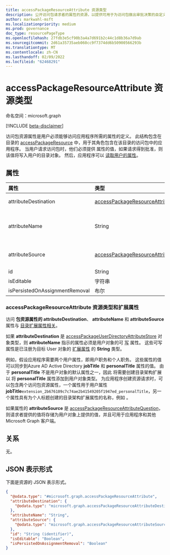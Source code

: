 ```yaml
---
title: accessPackageResourceAttribute 资源类型
description: 公开访问包请求者的属性的资源，以提供可用于为访问包做出审批决策的自定义信息。
author: markwahl-msft
ms.localizationpriority: medium
ms.prod: governance
doc_type: resourcePageType
ms.openlocfilehash: 27fdb3e5cf90b3a4a7d691b2c44c1d8b36a7d9ab
ms.sourcegitcommit: 2d61a35735aeb060cc9f7374dd6b50900566293b
ms.translationtype: MT
ms.contentlocale: zh-CN
ms.lasthandoff: 02/09/2022
ms.locfileid: "62468291"
---
```

# <a name="accesspackageresourceattribute-resource-type"></a>accessPackageResourceAttribute 资源类型

命名空间：microsoft.graph

[!INCLUDE [beta-disclaimer](../../includes/beta-disclaimer.md)]

访问包资源属性是用户必须能够访问应用程序所需的属性的定义。 此结构包含在目录的 [accessPackageResource](../resources/accesspackageresource.md) 中，用于其角色包含在该目录的访问包中的应用程序。 当用户请求访问包时，他们必须提供 属性的值，如果请求得到批准，则该值将写入用户的目录对象。 然后，应用程序可以 [读取用户的属性](../api/user-get.md)。


## <a name="properties"></a>属性
|属性|类型|说明|
|:---|:---|:---|
|attributeDestination|[accessPackageResourceAttributeDestination](../resources/accesspackageresourceattributedestination.md)|有关如何设置属性的信息（当前为 [accessPackageUserDirectoryAttributeStore](accesspackageuserdirectoryattributestore.md) 对象类型）。|
|attributeName|String|最终系统中属性的名称。 如果目标为 `accessPackageUserDirectoryAttributeStore`，则用户属性（如 **jobTitle** ）或用户的目录架构扩展对象类型，例如 `extension_2b676109c7c74ae2b41549205f1947ed_personalTitle`。 |
|attributeSource|[accessPackageResourceAttributeSource](../resources/accesspackageresourceattributesource.md)|有关在 **满足 accessPackageAssignmentRequest** 时如何填充属性值的信息，当前 [accessPackageResourceAttributeQuestion](accesspackageresourceattributequestion.md) 对象类型。|
|id|String|访问包资源上属性的唯一标识符。 只读。 |
|isEditable|字符串| 指定请求者是否可以编辑现有属性值。|
|isPersistedOnAssignmentRemoval|布尔| 指定属性在工作分配结束后是否仍保留在最终系统中。|


### <a name="accesspackageresourceattribute-resource-type-and-extension-properties"></a>accessPackageResourceAttribute 资源类型和扩展属性

访问 **包资源属性的 attributeDestination**、 **attributeName** 和 **attributeSource** 属性与 [目录扩展属性相关](extensionproperty.md)。

如果 **attributeDestination** 是 [accessPackageUserDirectoryAttributeStore](accesspackageuserdirectoryattributestore.md) 对象类型，则 **attributeName** 指示的属性必须是用户对象的可 [写](user.md) 属性。 这些可写属性是已注册为目标 User 对象的 [扩展属性](extensionproperty.md) 的 **String** 类型。

例如，假设应用程序需要两个用户属性，即用户职务和个人职务。 这些属性的值可以同步到Azure AD Active Directory **jobTitle** 和 **personalTitle** 属性的值。 由于 **personalTitle** 不是用户对象的默认属性之一，因此 [](user.md)将需要创建目录架构扩展以 [](../api/application-post-extensionproperty.md)将 **personalTitle** 属性添加到用户对象类型。 为应用程序创建资源请求时，可以包含两个访问包资源属性，一个属性用于用户属性 **jobTitle**`extension_2b676109c7c74ae2b41549205f1947ed_personalTitle`，另一个属性具有为个人标题创建的目录架构扩展属性的名称，例如 。

如果属性的 **attributeSource** 是 [accessPackageResourceAttributeQuestion](accesspackageresourceattributequestion.md)，则请求者提供的值将存储为用户对象上提供的值，并且可用于应用程序和其他 Microsoft Graph 客户端。
## <a name="relationships"></a>关系
无。

## <a name="json-representation"></a>JSON 表示形式
下面是资源的 JSON 表示形式。
<!-- {
  "blockType": "resource",
  "@odata.type": "microsoft.graph.accessPackageResourceAttribute"
}
-->
``` json
{
  "@odata.type": "#microsoft.graph.accessPackageResourceAttribute",
  "attributeDestination": {
    "@odata.type": "microsoft.graph.accessPackageResourceAttributeDestination"
  },
  "attributeName": "String",
  "attributeSource": {
    "@odata.type": "microsoft.graph.accessPackageResourceAttributeSource"
  },
  "id": "String (identifier)",
  "isEditable": "Boolean",
  "isPersistedOnAssignmentRemoval": "Boolean"
}
```

